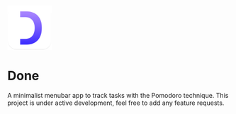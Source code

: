 <img src="public/icon.png" width="100" height="100">

# Done

A minimalist menubar app to track tasks with the Pomodoro technique. This project is under active development, feel free to add any feature requests.
